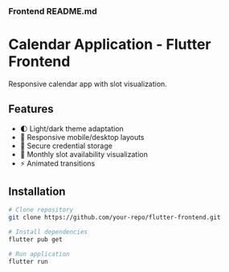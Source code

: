 
### Frontend README.md

# Calendar Application - Flutter Frontend

Responsive calendar app with slot visualization.

## Features
- 🌓 Light/dark theme adaptation
- 📱 Responsive mobile/desktop layouts
- 🔐 Secure credential storage
- 📅 Monthly slot availability visualization
- ⚡ Animated transitions

## Installation
```bash
# Clone repository
git clone https://github.com/your-repo/flutter-frontend.git

# Install dependencies
flutter pub get

# Run application
flutter run
```
